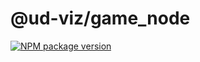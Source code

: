 # @ud-viz/game_node

[![NPM package version](https://badgen.net/npm/v/@ud-viz/game_node)](https://npmjs.com/package/@ud-viz/game_node)
